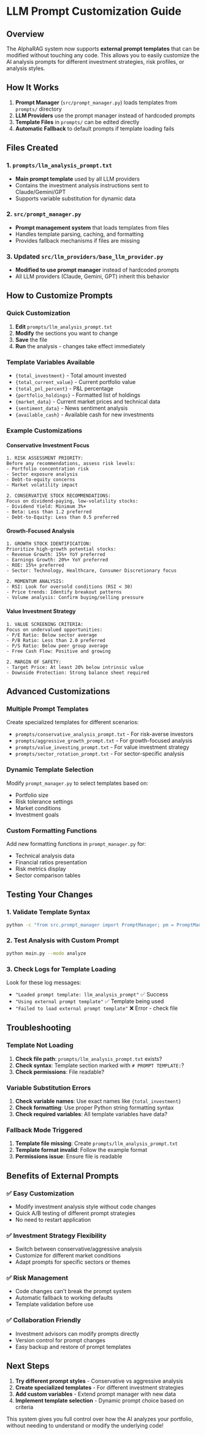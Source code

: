 # LLM Prompt Customization Guide

## Overview

The AlphaRAG system now supports **external prompt templates** that can be modified without touching any code. This allows you to easily customize the AI analysis prompts for different investment strategies, risk profiles, or analysis styles.

## How It Works

1. **Prompt Manager** (`src/prompt_manager.py`) loads templates from `prompts/` directory
2. **LLM Providers** use the prompt manager instead of hardcoded prompts
3. **Template Files** in `prompts/` can be edited directly
4. **Automatic Fallback** to default prompts if template loading fails

## Files Created

### 1. `prompts/llm_analysis_prompt.txt`
- **Main prompt template** used by all LLM providers
- Contains the investment analysis instructions sent to Claude/Gemini/GPT
- Supports variable substitution for dynamic data

### 2. `src/prompt_manager.py`
- **Prompt management system** that loads templates from files
- Handles template parsing, caching, and formatting
- Provides fallback mechanisms if files are missing

### 3. Updated `src/llm_providers/base_llm_provider.py`
- **Modified to use prompt manager** instead of hardcoded prompts
- All LLM providers (Claude, Gemini, GPT) inherit this behavior

## How to Customize Prompts

### Quick Customization
1. **Edit** `prompts/llm_analysis_prompt.txt`
2. **Modify** the sections you want to change
3. **Save** the file
4. **Run** the analysis - changes take effect immediately

### Template Variables Available
- `{total_investment}` - Total amount invested
- `{total_current_value}` - Current portfolio value  
- `{total_pnl_percent}` - P&L percentage
- `{portfolio_holdings}` - Formatted list of holdings
- `{market_data}` - Current market prices and technical data
- `{sentiment_data}` - News sentiment analysis
- `{available_cash}` - Available cash for new investments

### Example Customizations

#### Conservative Investment Focus
```
1. RISK ASSESSMENT PRIORITY:
Before any recommendations, assess risk levels:
- Portfolio concentration risk
- Sector exposure analysis  
- Debt-to-equity concerns
- Market volatility impact

2. CONSERVATIVE STOCK RECOMMENDATIONS:
Focus on dividend-paying, low-volatility stocks:
- Dividend Yield: Minimum 3%+
- Beta: Less than 1.2 preferred
- Debt-to-Equity: Less than 0.5 preferred
```

#### Growth-Focused Analysis  
```
1. GROWTH STOCK IDENTIFICATION:
Prioritize high-growth potential stocks:
- Revenue Growth: 15%+ YoY preferred
- Earnings Growth: 20%+ YoY preferred  
- ROE: 15%+ preferred
- Sector: Technology, Healthcare, Consumer Discretionary focus

2. MOMENTUM ANALYSIS:
- RSI: Look for oversold conditions (RSI < 30)
- Price trends: Identify breakout patterns
- Volume analysis: Confirm buying/selling pressure
```

#### Value Investment Strategy
```
1. VALUE SCREENING CRITERIA:
Focus on undervalued opportunities:
- P/E Ratio: Below sector average
- P/B Ratio: Less than 2.0 preferred
- P/S Ratio: Below peer group average
- Free Cash Flow: Positive and growing

2. MARGIN OF SAFETY:
- Target Price: At least 20% below intrinsic value
- Downside Protection: Strong balance sheet required
```

## Advanced Customizations

### Multiple Prompt Templates
Create specialized templates for different scenarios:

- `prompts/conservative_analysis_prompt.txt` - For risk-averse investors
- `prompts/aggressive_growth_prompt.txt` - For growth-focused analysis  
- `prompts/value_investing_prompt.txt` - For value investment strategy
- `prompts/sector_rotation_prompt.txt` - For sector-specific analysis

### Dynamic Template Selection
Modify `prompt_manager.py` to select templates based on:
- Portfolio size
- Risk tolerance settings
- Market conditions
- Investment goals

### Custom Formatting Functions
Add new formatting functions in `prompt_manager.py` for:
- Technical analysis data
- Financial ratios presentation
- Risk metrics display
- Sector comparison tables

## Testing Your Changes

### 1. Validate Template Syntax
```bash
python -c "from src.prompt_manager import PromptManager; pm = PromptManager(); print('Template loaded:', pm.load_prompt_template('llm_analysis_prompt') is not None)"
```

### 2. Test Analysis with Custom Prompt
```bash
python main.py --mode analyze
```

### 3. Check Logs for Template Loading
Look for these log messages:
- `"Loaded prompt template: llm_analysis_prompt"` ✅ Success
- `"Using external prompt template"` ✅ Template being used
- `"Failed to load external prompt template"` ❌ Error - check file

## Troubleshooting

### Template Not Loading
1. **Check file path**: `prompts/llm_analysis_prompt.txt` exists?
2. **Check syntax**: Template section marked with `# PROMPT TEMPLATE:`?
3. **Check permissions**: File readable?

### Variable Substitution Errors
1. **Check variable names**: Use exact names like `{total_investment}`
2. **Check formatting**: Use proper Python string formatting syntax
3. **Check required variables**: All template variables have data?

### Fallback Mode Triggered
1. **Template file missing**: Create `prompts/llm_analysis_prompt.txt`
2. **Template format invalid**: Follow the example format
3. **Permissions issue**: Ensure file is readable

## Benefits of External Prompts

### ✅ **Easy Customization**
- Modify investment analysis style without code changes
- Quick A/B testing of different prompt strategies
- No need to restart application

### ✅ **Investment Strategy Flexibility**  
- Switch between conservative/aggressive analysis
- Customize for different market conditions
- Adapt prompts for specific sectors or themes

### ✅ **Risk Management**
- Code changes can't break the prompt system
- Automatic fallback to working defaults
- Template validation before use

### ✅ **Collaboration Friendly**
- Investment advisors can modify prompts directly
- Version control for prompt changes
- Easy backup and restore of prompt templates

## Next Steps

1. **Try different prompt styles** - Conservative vs aggressive analysis
2. **Create specialized templates** - For different investment strategies  
3. **Add custom variables** - Extend prompt manager with new data
4. **Implement template selection** - Dynamic prompt choice based on criteria

This system gives you full control over how the AI analyzes your portfolio, without needing to understand or modify the underlying code!